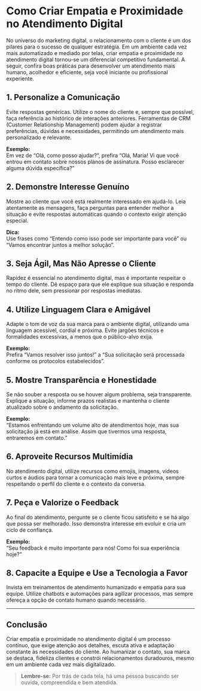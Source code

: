 
# Como Criar Empatia e Proximidade no Atendimento Digital

No universo do marketing digital, o relacionamento com o cliente é um dos pilares para o sucesso de qualquer estratégia. Em um ambiente cada vez mais automatizado e mediado por telas, criar empatia e proximidade no atendimento digital tornou-se um diferencial competitivo fundamental. A seguir, confira boas práticas para desenvolver um atendimento mais humano, acolhedor e eficiente, seja você iniciante ou profissional experiente.

## 1. **Personalize a Comunicação**

Evite respostas genéricas. Utilize o nome do cliente e, sempre que possível, faça referência ao histórico de interações anteriores. Ferramentas de CRM (Customer Relationship Management) podem ajudar a registrar preferências, dúvidas e necessidades, permitindo um atendimento mais personalizado e relevante.

**Exemplo:**  
Em vez de “Olá, como posso ajudar?”, prefira “Olá, Maria! Vi que você entrou em contato sobre nossos planos de assinatura. Posso esclarecer alguma dúvida específica?”

## 2. **Demonstre Interesse Genuíno**

Mostre ao cliente que você está realmente interessado em ajudá-lo. Leia atentamente as mensagens, faça perguntas para entender melhor a situação e evite respostas automáticas quando o contexto exigir atenção especial.

**Dica:**  
Use frases como “Entendo como isso pode ser importante para você” ou “Vamos encontrar juntos a melhor solução”.

## 3. **Seja Ágil, Mas Não Apresse o Cliente**

Rapidez é essencial no atendimento digital, mas é importante respeitar o tempo do cliente. Dê espaço para que ele explique sua situação e responda no ritmo dele, sem pressionar por respostas imediatas.

## 4. **Utilize Linguagem Clara e Amigável**

Adapte o tom de voz da sua marca para o ambiente digital, utilizando uma linguagem acessível, cordial e próxima. Evite jargões técnicos e formalidades excessivas, a menos que o público-alvo exija.

**Exemplo:**  
Prefira “Vamos resolver isso juntos!” a “Sua solicitação será processada conforme os protocolos estabelecidos”.

## 5. **Mostre Transparência e Honestidade**

Se não souber a resposta ou se houver algum problema, seja transparente. Explique a situação, informe prazos realistas e mantenha o cliente atualizado sobre o andamento da solicitação.

**Exemplo:**  
“Estamos enfrentando um volume alto de atendimentos hoje, mas sua solicitação já está em análise. Assim que tivermos uma resposta, entraremos em contato.”

## 6. **Aproveite Recursos Multimídia**

No atendimento digital, utilize recursos como emojis, imagens, vídeos curtos e áudios para tornar a comunicação mais leve e próxima, sempre respeitando o perfil do cliente e o contexto da conversa.

## 7. **Peça e Valorize o Feedback**

Ao final do atendimento, pergunte se o cliente ficou satisfeito e se há algo que possa ser melhorado. Isso demonstra interesse em evoluir e cria um ciclo de confiança.

**Exemplo:**  
“Seu feedback é muito importante para nós! Como foi sua experiência hoje?”

## 8. **Capacite a Equipe e Use a Tecnologia a Favor**

Invista em treinamentos de atendimento humanizado e empatia para sua equipe. Utilize chatbots e automações para agilizar processos, mas sempre ofereça a opção de contato humano quando necessário.

---

## **Conclusão**

Criar empatia e proximidade no atendimento digital é um processo contínuo, que exige atenção aos detalhes, escuta ativa e adaptação constante às necessidades do cliente. Ao humanizar o contato, sua marca se destaca, fideliza clientes e constrói relacionamentos duradouros, mesmo em um ambiente cada vez mais digitalizado.

> **Lembre-se:** Por trás de cada tela, há uma pessoa buscando ser ouvida, compreendida e bem atendida.
```
